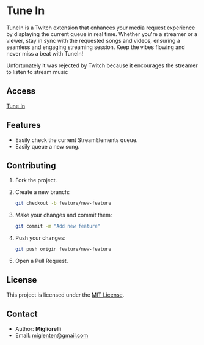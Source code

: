 # Tune In

TuneIn is a Twitch extension that enhances your media request experience by displaying the current queue in real time. Whether you're a streamer or a viewer, stay in sync with the requested songs and videos, ensuring a seamless and engaging streaming session. Keep the vibes flowing and never miss a beat with TuneIn!

Unfortunately it was rejected by Twitch because it encourages the streamer to listen to stream music

## Access

[Tune In](https://dashboard.twitch.tv/extensions/odg1bxmn29v878us5ua49fmqo0oxew-0.0.1)

## Features

- Easily check the current StreamElements queue.
- Easily queue a new song.

## Contributing

1. Fork the project.
2. Create a new branch:

   ```bash
   git checkout -b feature/new-feature
   ```

3. Make your changes and commit them:

   ```bash
   git commit -m "Add new feature"
   ```

4. Push your changes:

   ```bash
   git push origin feature/new-feature
   ```

5. Open a Pull Request.

## License

This project is licensed under the [MIT License](LICENSE).

## Contact

- Author: **Migliorelli**
- Email: [miglenten@gmail.com](mailto:miglenten@gmail.com)

